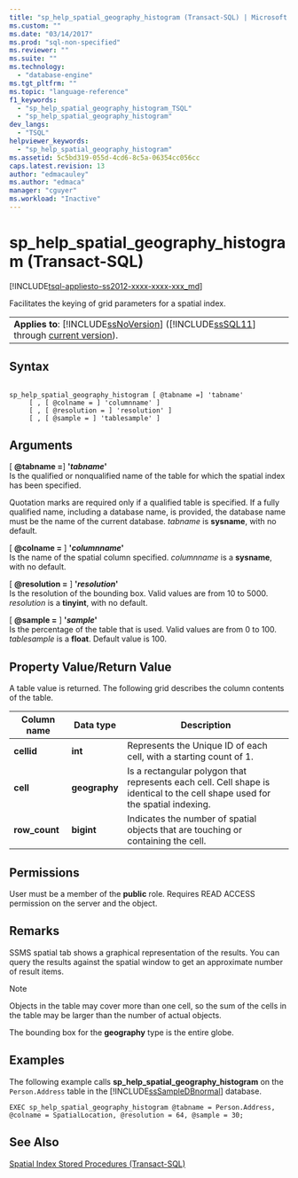```yaml
---
title: "sp_help_spatial_geography_histogram (Transact-SQL) | Microsoft Docs"
ms.custom: ""
ms.date: "03/14/2017"
ms.prod: "sql-non-specified"
ms.reviewer: ""
ms.suite: ""
ms.technology: 
  - "database-engine"
ms.tgt_pltfrm: ""
ms.topic: "language-reference"
f1_keywords: 
  - "sp_help_spatial_geography_histogram_TSQL"
  - "sp_help_spatial_geography_histogram"
dev_langs: 
  - "TSQL"
helpviewer_keywords: 
  - "sp_help_spatial_geography_histogram"
ms.assetid: 5c5bd319-055d-4cd6-8c5a-06354cc056cc
caps.latest.revision: 13
author: "edmacauley"
ms.author: "edmaca"
manager: "cguyer"
ms.workload: "Inactive"
---
```

# sp_help_spatial_geography_histogram (Transact-SQL)
[!INCLUDE[tsql-appliesto-ss2012-xxxx-xxxx-xxx_md](../../includes/tsql-appliesto-ss2012-xxxx-xxxx-xxx-md.md)]

  Facilitates the keying of grid parameters for a spatial index.  
  
||  
|-|  
|**Applies to**: [!INCLUDE[ssNoVersion](../../includes/ssnoversion-md.md)] ([!INCLUDE[ssSQL11](../../includes/sssql11-md.md)] through [current version](http://go.microsoft.com/fwlink/p/?LinkId=299658)).|  
  
## Syntax  
  
```  
  
sp_help_spatial_geography_histogram [ @tabname =] 'tabname'   
     [ , [ @colname = ] 'columnname' ]   
     [ , [ @resolution = ] 'resolution' ]  
     [ , [ @sample = ] 'tablesample' ]  
```  
  
## Arguments  
 [ **@tabname =**] **'***tabname***'**  
 Is the qualified or nonqualified name of the table for which the spatial index has been specified.  
  
 Quotation marks are required only if a qualified table is specified. If a fully qualified name, including a database name, is provided, the database name must be the name of the current database. *tabname* is **sysname**, with no default.  
  
 [ **@colname =** ] **'***columnname***'**  
 Is the name of the spatial column specified. *columnname* is a **sysname**, with no default.  
  
 [ **@resolution =** ] **'***resolution***'**  
 Is the resolution of the bounding box. Valid values are from 10 to 5000. *resolution* is a **tinyint**, with no default.  
  
 [ **@sample =** ] **'***sample***'**  
 Is the percentage of the table that is used. Valid values are from 0 to 100. *tablesample* is a **float**. Default value is 100.  
  
## Property Value/Return Value  
 A table value is returned. The following grid describes the column contents of the table.  
  
|Column name|Data type|Description|  
|-----------------|---------------|-----------------|  
|**cellid**|**int**|Represents the Unique ID of each cell, with a starting count of 1.|  
|**cell**|**geography**|Is a rectangular polygon that represents each cell. Cell shape is identical to the cell shape used for the spatial indexing.|  
|**row_count**|**bigint**|Indicates the number of spatial objects that are touching or containing the cell.|  
  
## Permissions  
 User must be a member of the **public** role. Requires READ ACCESS permission on the server and the object.  
  
## Remarks  
 SSMS spatial tab shows a graphical representation of the results. You can query the results against the spatial window to get an approximate number of result items.  
  
> [!NOTE]  
>  Objects in the table may cover more than one cell, so the sum of the cells in the table may be larger than the number of actual objects.  
  
 The bounding box for the **geography** type is the entire globe.  
  
## Examples  
 The following example calls  **sp_help_spatial_geography_histogram** on the `Person.Address` table in the [!INCLUDE[ssSampleDBnormal](../../includes/sssampledbnormal-md.md)] database.  
  
```  
EXEC sp_help_spatial_geography_histogram @tabname = Person.Address, @colname = SpatialLocation, @resolution = 64, @sample = 30;  
```  
  
## See Also  
 [Spatial Index Stored Procedures &#40;Transact-SQL&#41;](http://msdn.microsoft.com/library/1be0f34e-3d5a-4a1f-9299-bd482362ec7a)  
  
  
